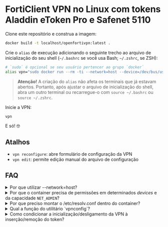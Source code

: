 # FortiClient VPN no Linux com tokens Aladdin eToken Pro e Safenet 5110

Clone este repositório e construa a imagem:

```bash
docker build -t localhost/openfortivpn:latest .
```

Crie o `alias` de execução adicionando o seguinte trecho ao arquivo de
inicialização do seu shell (`~/.bashrc` se você usa Bash; `~/.zshrc`, se ZSH):

```bash
# `sudo` é opcional se seu usuário pertencer ao grupo `docker`
alias vpn="sudo docker run --rm -ti --network=host --device=/dev/bus/usb --device=/dev/ppp --cap-add=NET_ADMIN -v ~/.config/openfortivpn:/vpn -v /etc/resolv.conf:/etc/resolv.conf localhost/openfortivpn"
```

> **Atenção!** A criação do `alias` não afeta os terminais que já estavam
abertos. Portanto, após ajustar o arquivo de inicialização do shell, abra
um outro terminal ou recarregue-o com `source ~/.bashrc` ou `source ~/.zshrc`.

Inicie a VPN:

```bash
vpn
```

E só! 🤓

## Atalhos

* `vpn reconfigure`: abre formulário de configuração da VPN
* `vpn edit`: permite edição manual do arquivo de configuração

## FAQ

<!-- markdownlint-disable no-inline-html -->
<details>
<summary>Por que utilizar --network=host?</summary>

Para a VPN funcionar, o `openfortivpn` cria uma interface `ppp` e adiciona
rotas IP estáticas à tabela de roteamento do kernel. Por exemplo, ele pode
rotear todas as conexões com destino a 172.16.0.0/12 para a interface `ppp0`.

Se não utilizássemos `--network=host`, essas rotas só funcionariam dentro do
próprio container.
</details>

<details>
<summary>
Por que o container precisa de permissões em determinados <em>devices</em>
e da capacidade <code>NET_ADMIN</code>?
</summary>

O openfortivpn precisa de permissões de acesso ao `/dev/ppp` do host para
criar uma interface de rede `ppp` e ao `/dev/usb` para ler os certificados
do token USB.

Idealmente, passaríamos apenas o _device_ do token USB (`--device=/dev/bus/usb/$BUS/$DEVICE`),
mas precisaríamos de algum script para determinar os valores `$BUS` e `$DEVICE`
que formam o caminho do dispositivo, uma vez que eles não são determinísticos.

Já a _capability_ `NET_ADMIN` é um [requisito do driver `ppp`](https://git.io/Jys2R)
(é por esse motivo que o openfortivpn exige o `sudo` pra rodar fora do container).

Para simplificar, essas flags poderiam ser substituídas por `--privileged` e teríamos
o equivalente a rodar `sudo openfortivpn` diretamente no host. Porém, passar amplas
permissões ocultaria o nível exato de acesso do container.
</details>

<details>
<summary>Por que preciso montar o /etc/resolv.conf dentro do container?</summary>

Além de criar uma interface `ppp` e adicionar rotas IP, o `openfortivpn`
também precisa configurar o DNS para que o cliente possa acessar os domínios
da rede sob a VPN.
</details>

<details>
<summary>Qual a função do utilitário `vpnconfig`?</summary>

Nada mais do que um formulário que permite criar um arquivo de configuração do
`openfortivpn` sem passar por toda aquela cerimônia de identificação de
certificados.

Ele detecta automaticamente os certificados elegíveis do token bem como o
hash do certificado do servidor e os guarda nos respectivos atributos do arquivo
de configuração. Caso haja mais de um certificado elegível no token, o usuário
pode escolher qual usar.
</details>

<details>
<summary>
Como condicionar a inicialização/desligamento da VPN à inserção/remoção do token?
</summary>

Para inicializar a VPN automaticamente, o PIN do token deve estar salvo no
arquivo de configuração. Caso não esteja, execute `vpn reconfigure` para
reconfigurar os atributos da VPN e repassar o PIN.

Crie um arquivo de regras do `udev` e uma unidade service do `systemd`:

**/etc/udev/rules.d/99-eToken.rules**:

_Ajuste o `idVendor` e o `idProduct` de acordo com o token. O Aladdin eToken
é 0529:0600; o Safenet 5110, 0529:0620. Para conferir o identificador do seu token
utilize o comando `lsusb`_

```cfg
ACTION=="add", SUBSYSTEM=="usb" , ATTRS{idVendor}=="0529", ATTRS{idProduct}=="0600", TAG+="systemd", ENV{SYSTEMD_ALIAS}="/dev/meutoken"
ACTION=="remove", SUBSYSTEM=="usb", ENV{PRODUCT}=="529/600/*", TAG+="systemd"
```

**/etc/systemd/system/openfortivpn.service**:

_Substitua `$USUARIO$` pelo nome correto do usuário._

```ini
[Unit]
Wants=pcscd.service
BindsTo=dev-meutoken.device

After=network-online.target
Wants=network-online.target

[Service]
Restart=always
RestartSec=1
ExecStartPre=-/usr/bin/docker rm %n
ExecStartPre=/bin/sleep 2
ExecStart=/usr/bin/docker run --rm --name %n --network=host --device=/dev/bus/usb --device=/dev/ppp --cap-add=NET_ADMIN -v /home/$USUARIO$/.config/openfortivpn:/vpn -v /etc/resolv.conf:/etc/resolv.conf localhost/openfortivpn

[Install]
WantedBy=dev-meutoken.device
```

Reincie o `systemd` e o `udev` para que as regras sejam aplicadas:

```bash
sudo udevadm control --reload
sudo systemctl daemon-reload
```

Habilite o servico:

```bash
sudo systemctl enable openfortivpn
```

Para acompanhar os logs do serviço, execute:

```bash
sudo journalctl -fu openfortivpn.service
```

</details>
